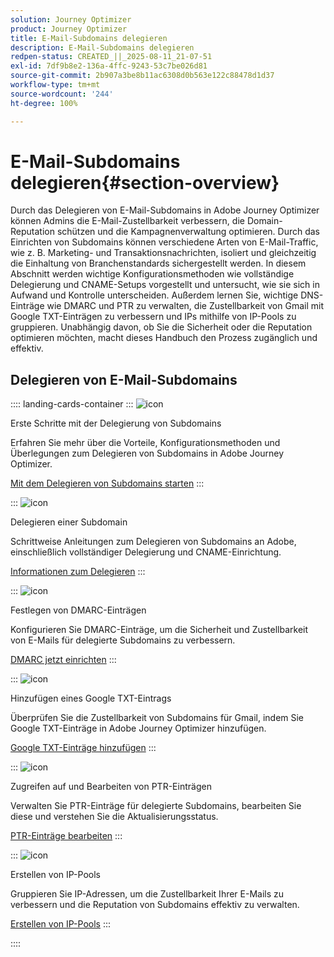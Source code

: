 ```yaml
---
solution: Journey Optimizer
product: Journey Optimizer
title: E-Mail-Subdomains delegieren
description: E-Mail-Subdomains delegieren
redpen-status: CREATED_||_2025-08-11_21-07-51
exl-id: 7df9b8e2-136a-4ffc-9243-53c7be026d81
source-git-commit: 2b907a3be8b11ac6308d0b563e122c88478d1d37
workflow-type: tm+mt
source-wordcount: '244'
ht-degree: 100%

---
```


# E-Mail-Subdomains delegieren{#section-overview}

Durch das Delegieren von E-Mail-Subdomains in Adobe Journey Optimizer können Admins die E-Mail-Zustellbarkeit verbessern, die Domain-Reputation schützen und die Kampagnenverwaltung optimieren. Durch das Einrichten von Subdomains können verschiedene Arten von E-Mail-Traffic, wie z. B. Marketing- und Transaktionsnachrichten, isoliert und gleichzeitig die Einhaltung von Branchenstandards sichergestellt werden. In diesem Abschnitt werden wichtige Konfigurationsmethoden wie vollständige Delegierung und CNAME-Setups vorgestellt und untersucht, wie sie sich in Aufwand und Kontrolle unterscheiden. Außerdem lernen Sie, wichtige DNS-Einträge wie DMARC und PTR zu verwalten, die Zustellbarkeit von Gmail mit Google TXT-Einträgen zu verbessern und IPs mithilfe von IP-Pools zu gruppieren. Unabhängig davon, ob Sie die Sicherheit oder die Reputation optimieren möchten, macht dieses Handbuch den Prozess zugänglich und effektiv.

## Delegieren von E-Mail-Subdomains

:::: landing-cards-container
:::
![icon](https://cdn.experienceleague.adobe.com/icons/circle-play.svg?lang=de)

Erste Schritte mit der Delegierung von Subdomains

Erfahren Sie mehr über die Vorteile, Konfigurationsmethoden und Überlegungen zum Delegieren von Subdomains in Adobe Journey Optimizer.

[Mit dem Delegieren von Subdomains starten](../using/configuration/about-subdomain-delegation.md)
:::

:::
![icon](https://cdn.experienceleague.adobe.com/icons/gear.svg?lang=de)

Delegieren einer Subdomain

Schrittweise Anleitungen zum Delegieren von Subdomains an Adobe, einschließlich vollständiger Delegierung und CNAME-Einrichtung.

[Informationen zum Delegieren](../using/configuration/delegate-subdomain.md)
:::

:::
![icon](https://cdn.experienceleague.adobe.com/icons/shield-halved.svg?lang=de)

Festlegen von DMARC-Einträgen

Konfigurieren Sie DMARC-Einträge, um die Sicherheit und Zustellbarkeit von E-Mails für delegierte Subdomains zu verbessern.

[DMARC jetzt einrichten](../using/configuration/dmarc-record.md)
:::

:::
![icon](https://cdn.experienceleague.adobe.com/icons/bullseye.svg?lang=de)

Hinzufügen eines Google TXT-Eintrags

Überprüfen Sie die Zustellbarkeit von Subdomains für Gmail, indem Sie Google TXT-Einträge in Adobe Journey Optimizer hinzufügen.

[Google TXT-Einträge hinzufügen](../using/configuration/google-txt.md)
:::

:::
![icon](https://cdn.experienceleague.adobe.com/icons/code-branch.svg?lang=de)

Zugreifen auf und Bearbeiten von PTR-Einträgen

Verwalten Sie PTR-Einträge für delegierte Subdomains, bearbeiten Sie diese und verstehen Sie die Aktualisierungsstatus.

[PTR-Einträge bearbeiten](../using/configuration/ptr-records.md)
:::

:::
![icon](https://cdn.experienceleague.adobe.com/icons/list-check.svg)

Erstellen von IP-Pools

Gruppieren Sie IP-Adressen, um die Zustellbarkeit Ihrer E-Mails zu verbessern und die Reputation von Subdomains effektiv zu verwalten.

[Erstellen von IP-Pools](../using/configuration/ip-pools.md)
:::

::::
